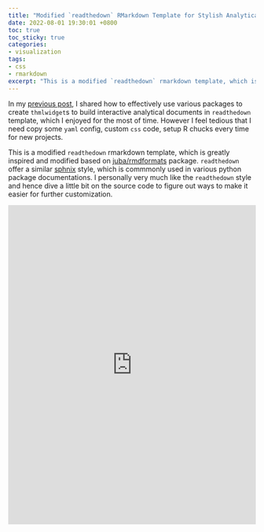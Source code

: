 ```yaml
---
title: "Modified `readthedown` RMarkdown Template for Stylish Analytical Documents"
date: 2022-08-01 19:30:01 +0800
toc: true
toc_sticky: true
categories:
- visualization
tags:
- css
- rmarkdown
excerpt: "This is a modified `readthedown` rmarkdown template, which is greatly inspired and modified based on [juba/rmdformats](https://github.com/juba/rmdformats) package. `readthedown` offer a similar [sphnix](https://www.sphinx-doc.org/en/master/) style, which is commmonly used in various python package documentations. I personally very much like the `readthedown` style and hence dive a little bit on the source code to figure out ways to make it easier for further customization."
---
```


In my [previous post](https://6chaoran.github.io/data-story/visualization/tips-of-drafting-r-markdown-document/), I shared how to effectively use various packages to create `thmlwidget`s to build interactive analytical documents in `readthedown` template, which I enjoyed for the most of time. However I feel tedious that I need copy some `yaml` config, custom `css` code, setup R chucks every time for new projects.

This is a modified `readthedown` rmarkdown template, which is greatly inspired and modified based on [juba/rmdformats](https://github.com/juba/rmdformats) package. `readthedown` offer a similar [sphnix](https://www.sphinx-doc.org/en/master/) style, which is commmonly used in various python package documentations. I personally very much like the `readthedown` style and hence dive a little bit on the source code to figure out ways to make it easier for further customization.

<iframe src="https://htmlpreview.github.io/?https://raw.githubusercontent.com/6chaoran/data-story/master/r-markdown/readthedown-template.html" allowfullscreen = true width="100%" height="650" style="border:none;"></iframe>

